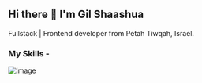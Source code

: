 ## Hi there 👋 I'm Gil Shaashua

Fullstack | Frontend developer from Petah Tiwqah, Israel.

### My Skills -

![image](https://img.shields.io/badge/Angular-DD0031?style=for-the-badge&logo=angular&logoColor=white)















<!--
**GilShaashua/GilShaashua** is a ✨ _special_ ✨ repository because its `README.md` (this file) appears on your GitHub profile.

Here are some ideas to get you started:

- 🔭 I’m currently working on ...
- 🌱 I’m currently learning ...
- 👯 I’m looking to collaborate on ...
- 🤔 I’m looking for help with ...
- 💬 Ask me about ...
- 📫 How to reach me: ...
- 😄 Pronouns: ...
- ⚡ Fun fact: ...
-->
